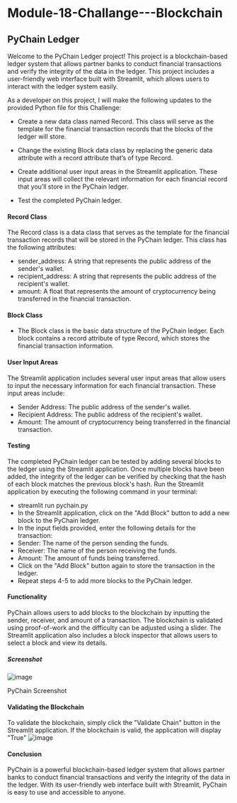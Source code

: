 # Module-18-Challange---Blockchain

## PyChain Ledger
Welcome to the PyChain Ledger project! This project is a blockchain-based ledger system that allows partner banks to conduct financial transactions and verify the integrity of the data in the ledger. This project includes a user-friendly web interface built with Streamlit, which allows users to interact with the ledger system easily.

As a developer on this project, I will make the following updates to the provided Python file for this Challenge:

- Create a new data class named Record. This class will serve as the template for the financial transaction records that the blocks of the ledger will store.

- Change the existing Block data class by replacing the generic data attribute with a record attribute that’s of type Record.

- Create additional user input areas in the Streamlit application. These input areas will collect the relevant information for each financial record that you’ll store in the PyChain ledger.

- Test the completed PyChain ledger.

#### Record Class
The Record class is a data class that serves as the template for the financial transaction records that will be stored in the PyChain ledger. This class has the following attributes:

- sender_address: A string that represents the public address of the sender's wallet.
- recipient_address: A string that represents the public address of the recipient's wallet.
- amount: A float that represents the amount of cryptocurrency being transferred in the financial transaction.

#### Block Class
- The Block class is the basic data structure of the PyChain ledger. Each block contains a record attribute of type Record, which stores the financial transaction information.

#### User Input Areas
The Streamlit application includes several user input areas that allow users to input the necessary information for each financial transaction. These input areas include:

- Sender Address: The public address of the sender's wallet.
- Recipient Address: The public address of the recipient's wallet.
- Amount: The amount of cryptocurrency being transferred in the financial transaction.

#### Testing
The completed PyChain ledger can be tested by adding several blocks to the ledger using the Streamlit application. Once multiple blocks have been added, the integrity of the ledger can be verified by checking that the hash of each block matches the previous block's hash.
Run the Streamlit application by executing the following command in your terminal:
- streamlit run pychain.py
- In the Streamlit application, click on the "Add Block" button to add a new block to the PyChain ledger.
- In the input fields provided, enter the following details for the transaction:
- Sender: The name of the person sending the funds.
- Receiver: The name of the person receiving the funds.
- Amount: The amount of funds being transferred.
- Click on the "Add Block" button again to store the transaction in the ledger.
- Repeat steps 4-5 to add more blocks to the PyChain ledger.

#### Functionality
PyChain allows users to add blocks to the blockchain by inputting the sender, receiver, and amount of a transaction. The blockchain is validated using proof-of-work and the difficulty can be adjusted using a slider. The Streamlit application also includes a block inspector that allows users to select a block and view its details.

##### Screenshot
![image](https://user-images.githubusercontent.com/116679505/230906991-51863276-420d-443b-a36a-f6dfa655b877.png)


PyChain Screenshot

#### Validating the Blockchain
To validate the blockchain, simply click the "Validate Chain" button in the Streamlit application. If the blockchain is valid, the application will display "True"
![image](https://user-images.githubusercontent.com/116679505/230907161-ceb6fbe0-923a-4bf6-816f-b3e8147ead2d.png)


#### Conclusion
PyChain is a powerful blockchain-based ledger system that allows partner banks to conduct financial transactions and verify the integrity of the data in the ledger. With its user-friendly web interface built with Streamlit, PyChain is easy to use and accessible to anyone.
